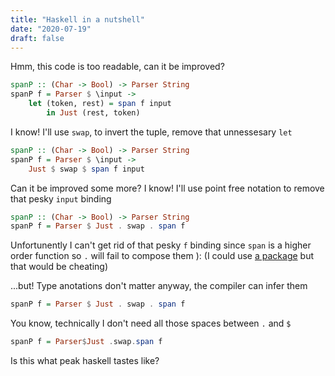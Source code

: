 ```yaml
---
title: "Haskell in a nutshell"
date: "2020-07-19"
draft: false
---
```


Hmm, this code is too readable, can it be improved?
```hs
spanP :: (Char -> Bool) -> Parser String
spanP f = Parser $ \input ->
	let (token, rest) = span f input
		in Just (rest, token)
```

I know! I'll use `swap`, to invert the tuple, remove that unnessesary `let`
```hs
spanP :: (Char -> Bool) -> Parser String
spanP f = Parser $ \input ->
	Just $ swap $ span f input
```

Can it be improved some more?
I know! I'll use point free notation to remove that pesky `input` binding
```hs
spanP :: (Char -> Bool) -> Parser String
spanP f = Parser $ Just . swap . span f
```

Unfortunently I can't get rid of that pesky `f` binding since `span` is a higher order function so `.` will fail to compose them ): (I could use [a package](https://hackage.haskell.org/package/composition-prelude) but that would be cheating)

...but!
Type anotations don't matter anyway, the compiler can infer them
```hs
spanP f = Parser $ Just . swap . span f
```

You know, technically I don't need all those spaces between `.` and `$`
```hs
spanP f = Parser$Just .swap.span f
```

Is this what peak haskell tastes like?
